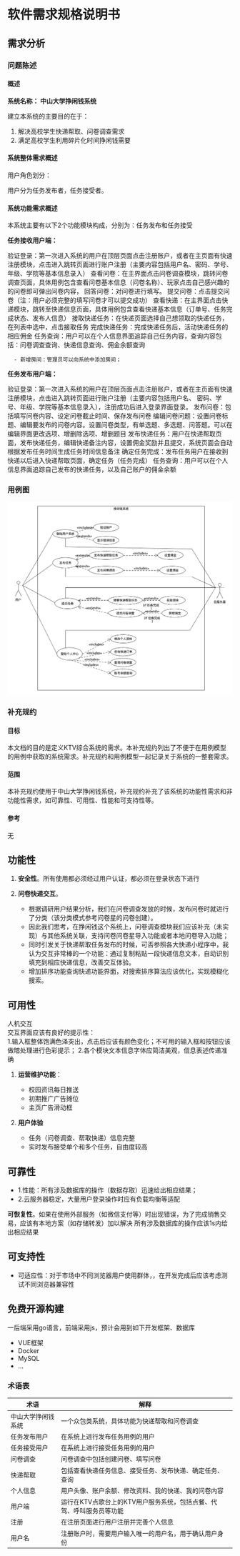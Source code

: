 # 软件需求规格说明书

## 需求分析

### 问题陈述

#### 概述

**系统名称： 中山大学挣闲钱系统**

建立本系统的主要目的在于：

1. 解决高校学生快递帮取、问卷调查需求
2. 满足高校学生利用碎片化时间挣闲钱需要

#### 系统整体需求概述

用户角色划分：
    
用户分为任务发布者，任务接受者。

#### 系统功能需求概述

本系统主要有以下2个功能模块构成，分别为：任务发布和任务接受

**任务接收用户端：**

验证登录：第一次进入系统的用户在顶层页面点击注册账户，或者在主页面有快速注册模块，点击进入跳转页面进行账户注册（主要内容包括用户名、密码、学号、年级、学院等基本信息录入）
查看问卷：在主界面点击问卷调查模块，跳转问卷调查页面，具体用例包含查看问卷基本信息（问卷名称）、玩家点击自己感兴趣的的问卷即可弹出问卷内容，
回答问卷：对问卷进行填写。
提交问卷：点击提交问卷（注：用户必须完整的填写问卷才可以提交成功）
查看快递：在主界面点击快递模块，跳转至快递信息页面，具体用例包含查看快递基本信息（订单号、任务完成状态、发布人信息）
接取快递任务：在快递页面选择自己想领取的快递任务，在列表中选中，点击接取任务
完成快递任务：完成快递任务后，活动快递任务的相应佣金
任务查询：用户可以在个人信息界面追踪自己任务内容，查询内容包括：问卷调查查询、快递信息查询、佣金余额查询

      - 新增房间：管理员可以向系统中添加房间；
**任务发布用户端：**

验证登录：第一次进入系统的用户在顶层页面点击注册账户，或者在主页面有快速注册模块，点击进入跳转页面进行账户注册（主要内容包括用户名、 密码、学号、年级、学院等基本信息录入），注册成功后进入登录界面登录。
发布问卷：包括填写问卷内容、设定问卷截止时间、保存发布问卷
编辑问卷问题：设置问卷标题、编辑要发布的问卷内容。设置问卷类型，有单选题、多选题、问答题。可以在编辑界面更改选项、增删除选项、增删题目
发布快递任务：用户在快递帮取页面，发布快递任务，编辑快递备注内容，设置佣金奖励并且提交，系统页面会自动根据发布任务时间生成任务时间信息备注
确定任务完成：发布任务用户在接收到快递以后进入快递帮取页面，确定任务（任务完成）
任务查询：用户可以在个人信息界面追踪自己发布的快递任务，以及自己账户的佣金余额


### 用例图
![用例图](https://github.com/make-money-sysu/Dashboard/blob/master/文档内容/image/usecase.png)

### 补充规约

#### 目标

本文档的目的是定义KTV综合系统的需求。本补充规约列出了不便于在用例模型的用例中获取的系统需求。补充规约和用例模型一起记录关于系统的一整套需求。

#### 范围

本补充规约使用于中山大学挣闲钱系统，补充规约补充了该系统的功能性需求和非功能性需求，如可靠性、可用性、性能和可支持性等。

#### 参考

无

## 功能性

1. **安全性**。所有使用都必须经过用户认证，都必须在登录状态下进行


2. **问卷快递交互**。
    - 根据调研用户结果分析，我们在问卷调查发放的时候，发布问卷时就进行了分类（该分类模式参考问卷星的问卷创建）。
    - 因此我们思考，在挣闲钱这个系统上，问卷调查模块我们应该补充（未实现）与其他系统关联，支持问卷问卷星导入功能或者本地问卷导入功能；
    - 同时引发关于快递帮取任务发布的时候，可否参照各大快递小程序中，我认为交互非常棒的一个功能：通过复制粘贴一段快递信息文本，自动识别填充到相应快递信息，改善交互体验。
    - 增加排序功能查询快递功能界面，对搜索排序算法应该优化，实现模糊化搜索。

## 可用性

人机交互  
交互界面应该有良好的提示性：  
1.输入框整体饱满色泽突出，点击后应该有颜色变化；不可用的输入框和按钮应该做暗处理进行色彩提示；
2.各个模块文本信息字体应简洁美观，信息表述传递准确

1. **运营维护功能**：

    - 校园资讯每日推送
    - 初期推广广告摊位
    - 主页广告滑动框
    
2. **用户体验**
    - 任务（问卷调查、帮取快递）信息完整
    - 实时发布接受单个和多个任务，自由度较高
  
## 可靠性
   - 1.性能：所有涉及数据库的操作（数据存取）迅速给出相应结果； 
   - 2.云服务器稳定，大量用户登录操作时应有负载均衡等适配
 
 **可恢复性**。如果在使用外部服务（如微信支付等）时出现错误，为了完成销售交易，应该有本地方案（如存储转发）加以解决
所有涉及数据库的操作应该1s内给出相应结果 

## 可支持性

- 可适应性：对于市场中不同浏览器用户使用群体，，在开发完成后应该考虑测试不同浏览器兼容性

## 免费开源构建

一后端采用go语言，前端采用js，预计会用到如下开发框架、数据库

- VUE框架
- Docker
- MySQL
- ...

### 术语表

|术语|解释|
|---|---|
|中山大学挣闲钱系统    |一个众包类系统，具体功能为快递帮取和问卷调查|
|任务发布用户       |在系统上进行发布任务用例的用户|
|任务接受用户     |在系统上进行接受任务用例的用户|
|问卷调查       |问卷调查中包括创建问卷、填写问卷|
|快递帮取       |包括查看快递任务信息、接受任务、发布快递、确定任务、查询|
|个人信息          |用户头像、账户余额、修改资料、我的快递、我的问卷内容|
|用户端        |运行在KTV点歌台上的KTV用户服务系统，包括点餐、代驾、呼叫服务员等功能|
|注册          |在注册页面进行用户注册并完善个人信息|
|用户名        |注册账户时，需要用户输入唯一的用户名，用于确认用户身份|
